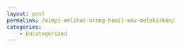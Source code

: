 ```yaml
---
layout: post
permalink: /mimpi-melihat-orang-hamil-mau-melahirkan/
categories:
    - Uncategorized
---
```


